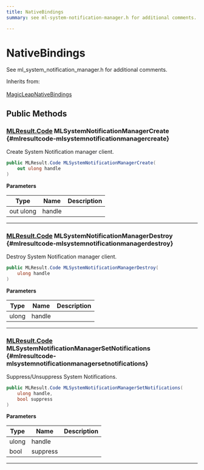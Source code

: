 ```yaml
---
title: NativeBindings
summary: see ml-system-notification-manager.h for additional comments. 

---
```


# NativeBindings




See ml&#95;system&#95;notification&#95;manager.h for additional comments.   


Inherits from: <br></br>[MagicLeapNativeBindings](/unity-api/api/UnityEngine.XR.MagicLeap.Native/MagicLeapNativeBindings/UnityEngine.XR.MagicLeap.Native.MagicLeapNativeBindings.md)




## Public Methods

### [MLResult.Code](/unity-api/api/UnityEngine.XR.MagicLeap/UnityEngine.XR.MagicLeap.MLResult.md#enums-code) MLSystemNotificationManagerCreate {#mlresultcode-mlsystemnotificationmanagercreate}

Create System Notification manager client. 

```csharp
public MLResult.Code MLSystemNotificationManagerCreate(
    out ulong handle
)
```


**Parameters**

| Type | Name  | Description  | 
|--|--|--|
| out ulong |handle||






-----------

### [MLResult.Code](/unity-api/api/UnityEngine.XR.MagicLeap/UnityEngine.XR.MagicLeap.MLResult.md#enums-code) MLSystemNotificationManagerDestroy {#mlresultcode-mlsystemnotificationmanagerdestroy}

Destroy System Notification manager client. 

```csharp
public MLResult.Code MLSystemNotificationManagerDestroy(
    ulong handle
)
```


**Parameters**

| Type | Name  | Description  | 
|--|--|--|
| ulong |handle||






-----------

### [MLResult.Code](/unity-api/api/UnityEngine.XR.MagicLeap/UnityEngine.XR.MagicLeap.MLResult.md#enums-code) MLSystemNotificationManagerSetNotifications {#mlresultcode-mlsystemnotificationmanagersetnotifications}

Suppress/Unsuppress System Notifications. 

```csharp
public MLResult.Code MLSystemNotificationManagerSetNotifications(
    ulong handle,
    bool suppress
)
```


**Parameters**

| Type | Name  | Description  | 
|--|--|--|
| ulong |handle||
| bool |suppress||






-----------

